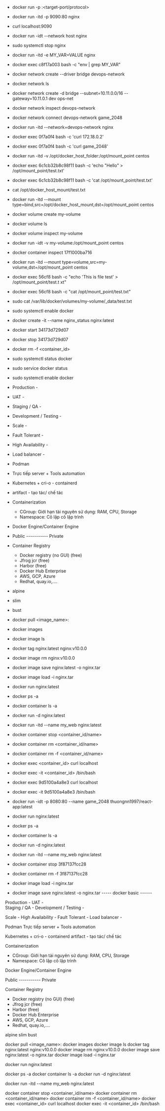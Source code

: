 - docker run -p <public-port>:<target-port/protocol> <image>

- docker run -itd -p 9090:80 nginx

- curl localhost:9090

- docker run -idt --network host nginx

- sudo systemctl stop nginx
- docker run -itd -e MY_VAR=VALUE nginx

- docker exec c8f17a003 bash -c "env | grep MY_VAR"

- docker network create --driver bridge devops-network

- docker network ls

- docker network create -d bridge --subnet=10.11.0.0/16 --gateway=10.11.0.1 dev
  ops-net

- docker network inspect devops-network

- docker network connect devops-network game_2048

- docker run -itd --network=devops-network nginx

- docker exec 0f7a0f4 bash -c 'curl 172.18.0.2'

- docker exec 0f7a0f4 bash -c 'curl game_2048'
- docker run -itd -v /opt/docker_host_folder:/opt/mount_point centos

- docker exec 6c1cb32b8c98f11 bash -c 'echo "Hello" > /opt/mount_point/test.txt'

- docker exec 6c1cb32b8c98f11 bash -c 'cat /opt/mount_point/test.txt'

- cat /opt/docker_host_mount/test.txt

- docker run -itd --mount type=bind,src=/opt/docker_host_mount,dst=/opt/mount_point centos
- docker volume create my-volume

- docker volume ls

- docker volume inspect my-volume

- docker run -idt -v my-volume:/opt/mount_point centos

- docker container inspect 17f1000ba716

- docker run -itd --mount type=volume,src=my-volume,dst=/opt/mount_point centos

- docker exec 56cf8 bash -c "echo 'This is file test' > /opt/mount_point/test.t
  xt"

- docker exec 56cf8 bash -c "cat /opt/mount_point/test.txt"

- sudo cat /var/lib/docker/volumes/my-volume/\_data/test.txt
- sudo systemctl enable docker

- docker create -it --name nginx_status nginx:latest

- docker start 34173d729d07

- docker stop 34173d729d07

- docker rm -f <container_id>
- sudo systemctl status docker

- sudo service docker status

- sudo systemctl enable docker
- Production -
- UAT -
- Staging / QA -
- Development / Testing -

- Scale -
- Fault Tolerant -
- High Availability -
- Load balancer -

- Podman
- Trực tiếp server + Tools automation

- Kubernetes + cri-o - containerd
- artifact - tạo tác/ chế tác

- Containerization

  - CGroup: Giới hạn tài nguyên sử dụng: RAM, CPU, Storage
  - Namespace: Cô lập cô lập trình

- Docker Engine/Container Engine

- Public ----------- Private

- Container Registry

  - Docker registry (no GUI) (free)
  - Jfrog jcr (free)
  - Harbor (free)
  - Docker Hub Enterprise
  - AWS, GCP, Azure
  - Redhat, quay.io,....

- alpine
- slim
- bust

- docker pull <image_name>:<tag>
- docker images
- docker image ls
- docker tag nginx:latest nginx:v10.0.0
- docker image rm nginx:v10.0.0
- docker image save nginx:latest -o nginx.tar
- docker image load -i nginx.tar

- docker run nginx:latest

- docker ps -a
- docker container ls -a
- docker run -d nginx:latest

- docker run -itd --name my_web nginx:latest

- docker container stop <container_id/name>
- docker container rm <container_id/name>
- docker container rm -f <container_id/name>
- docker exec <container_id> curl localhost
- docker exec -it <container_id> /bin/bash
- docker exec 9d5100a4a8e3 curl localhost
- docker exec -it 9d5100a4a8e3 /bin/bash
- docker run -idt -p 8080:80 --name game_2048 thuongnn1997/react-app:latest
- docker run nginx:latest
- docker ps -a

- docker container ls -a

- docker run -d nginx:latest

- docker run -itd --name my_web nginx:latest

- docker container stop 3f87137fcc28

- docker container rm -f 3f87137fcc28
- docker image load -i nginx.tar

- docker image save nginx:latest -o nginx.tar
  ----- docker basic ------

Production -
UAT -  
Staging / QA -
Development / Testing -

Scale -
High Availability -
Fault Tolerant -
Load balancer -

Podman
Trực tiếp server + Tools automation

Kubernetes + cri-o - containerd
artifact - tạo tác/ chế tác

Containerization

- CGroup: Giới hạn tài nguyên sử dụng: RAM, CPU, Storage
- Namespace: Cô lập cô lập trình

Docker Engine/Container Engine

Public ----------- Private

Container Registry

- Docker registry (no GUI) (free)
- Jfrog jcr (free)
- Harbor (free)
- Docker Hub Enterprise
- AWS, GCP, Azure
- Redhat, quay.io,....

alpine
slim
bust

docker pull <image_name>:<tag>
docker images
docker image ls
docker tag nginx:latest nginx:v10.0.0
docker image rm nginx:v10.0.0
docker image save nginx:latest -o nginx.tar
docker image load -i nginx.tar

docker run nginx:latest

docker ps -a
docker container ls -a
docker run -d nginx:latest

docker run -itd --name my_web nginx:latest

docker container stop <container_id/name>
docker container rm <container_id/name>
docker container rm -f <container_id/name>
docker exec <container_id> curl localhost
docker exec -it <container_id> /bin/bash
